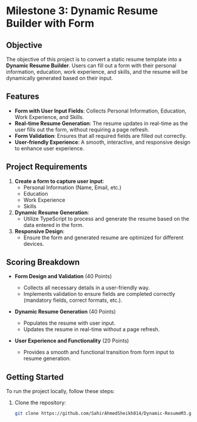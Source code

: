 # Milestone 3: Dynamic Resume Builder with Form

## Objective
The objective of this project is to convert a static resume template into a **Dynamic Resume Builder**. Users can fill out a form with their personal information, education, work experience, and skills, and the resume will be dynamically generated based on their input.

## Features
- **Form with User Input Fields**: Collects Personal Information, Education, Work Experience, and Skills.
- **Real-time Resume Generation**: The resume updates in real-time as the user fills out the form, without requiring a page refresh.
- **Form Validation**: Ensures that all required fields are filled out correctly.
- **User-friendly Experience**: A smooth, interactive, and responsive design to enhance user experience.

## Project Requirements
1. **Create a form to capture user input**:
   - Personal Information (Name, Email, etc.)
   - Education
   - Work Experience
   - Skills
2. **Dynamic Resume Generation**:
   - Utilize TypeScript to process and generate the resume based on the data entered in the form.
3. **Responsive Design**:
   - Ensure the form and generated resume are optimized for different devices.

## Scoring Breakdown
- **Form Design and Validation** (40 Points)
  - Collects all necessary details in a user-friendly way.
  - Implements validation to ensure fields are completed correctly (mandatory fields, correct formats, etc.).

- **Dynamic Resume Generation** (40 Points)
  - Populates the resume with user input.
  - Updates the resume in real-time without a page refresh.

- **User Experience and Functionality** (20 Points)
  - Provides a smooth and functional transition from form input to resume generation.

## Getting Started
To run the project locally, follow these steps:

1. Clone the repository:
   ```bash
   git clone https://github.com/SahirAhmedSheikh814/Dynamic-ResumeM3.git
